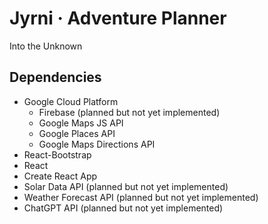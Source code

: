 
# Jyrni · Adventure Planner

Into the Unknown

## Dependencies
- Google Cloud Platform
  - Firebase (planned but not yet implemented)
  - Google Maps JS API
  - Google Places API
  - Google Maps Directions API
- React-Bootstrap
- React
- Create React App
- Solar Data API (planned but not yet implemented)
- Weather Forecast API (planned but not yet implemented)
- ChatGPT API (planned but not yet implemented)
